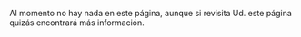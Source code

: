 Al momento no hay nada en este página, aunque si revisita Ud. este página quizás encontrará más información.